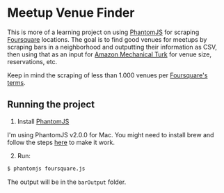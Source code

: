 # Meetup Venue Finder

This is more of a learning project on using [PhantomJS](https://github.com/ariya/phantomjs) for scraping [Foursquare](https://foursquare.com/) locations. The goal is to find good venues for meetups by scraping bars in a neighborhood and outputting their information as CSV, then using that as an input for [Amazon Mechanical Turk](https://www.mturk.com/mturk/welcome) for venue size, reservations, etc.

Keep in mind the scraping of less than 1.000 venues per [Foursquare's terms](https://developer.foursquare.com/overview/venues.html).

## Running the project

1. Install [PhantomJS](http://phantomjs.org/)

I'm using PhantomJS v2.0.0 for Mac. You might need to install brew and follow the steps [here](http://stackoverflow.com/a/28890209/1144141) to make it work.

2. Run:

```sh
$ phantomjs foursquare.js
```

The output will be in the `barOutput` folder.